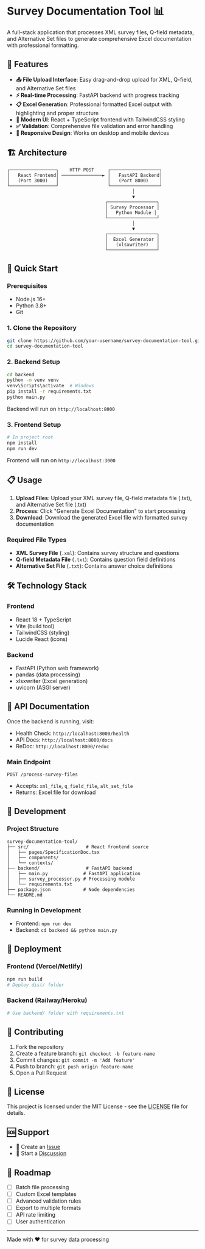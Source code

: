 # Survey Documentation Tool 📊

A full-stack application that processes XML survey files, Q-field metadata, and Alternative Set files to generate comprehensive Excel documentation with professional formatting.

## 🌟 Features

- **📤 File Upload Interface**: Easy drag-and-drop upload for XML, Q-field, and Alternative Set files
- **⚡ Real-time Processing**: FastAPI backend with progress tracking
- **📋 Excel Generation**: Professional formatted Excel output with highlighting and proper structure
- **🎨 Modern UI**: React + TypeScript frontend with TailwindCSS styling
- **✅ Validation**: Comprehensive file validation and error handling
- **📱 Responsive Design**: Works on desktop and mobile devices

## 🏗️ Architecture

```
┌─────────────────┐    HTTP POST     ┌──────────────────┐
│   React Frontend│ ───────────────► │   FastAPI Backend│
│   (Port 3000)   │                  │   (Port 8000)    │
└─────────────────┘                  └──────────────────┘
                                              │
                                              ▼
                                    ┌──────────────────┐
                                    │ Survey Processor │
                                    │   Python Module │
                                    └──────────────────┘
                                              │
                                              ▼
                                    ┌──────────────────┐
                                    │  Excel Generator │
                                    │   (xlsxwriter)   │
                                    └──────────────────┘
```

## 🚀 Quick Start

### Prerequisites
- Node.js 16+ 
- Python 3.8+
- Git

### 1. Clone the Repository
```bash
git clone https://github.com/your-username/survey-documentation-tool.git
cd survey-documentation-tool
```

### 2. Backend Setup
```bash
cd backend
python -m venv venv
venv\Scripts\activate  # Windows
pip install -r requirements.txt
python main.py
```
Backend will run on `http://localhost:8000`

### 3. Frontend Setup
```bash
# In project root
npm install
npm run dev
```
Frontend will run on `http://localhost:3000`

## 📋 Usage

1. **Upload Files**: Upload your XML survey file, Q-field metadata file (.txt), and Alternative Set file (.txt)
2. **Process**: Click "Generate Excel Documentation" to start processing
3. **Download**: Download the generated Excel file with formatted survey documentation

### Required File Types
- **XML Survey File** (`.xml`): Contains survey structure and questions
- **Q-field Metadata File** (`.txt`): Contains question field definitions  
- **Alternative Set File** (`.txt`): Contains answer choice definitions

## 🛠️ Technology Stack

### Frontend
- React 18 + TypeScript
- Vite (build tool)
- TailwindCSS (styling)
- Lucide React (icons)

### Backend  
- FastAPI (Python web framework)
- pandas (data processing)
- xlsxwriter (Excel generation)
- uvicorn (ASGI server)

## 📖 API Documentation

Once the backend is running, visit:
- Health Check: `http://localhost:8000/health`
- API Docs: `http://localhost:8000/docs`
- ReDoc: `http://localhost:8000/redoc`

### Main Endpoint
`POST /process-survey-files`
- Accepts: `xml_file`, `q_field_file`, `alt_set_file`
- Returns: Excel file for download

## 🔧 Development

### Project Structure
```
survey-documentation-tool/
├── src/                     # React frontend source
│   ├── pages/SpecificationDoc.tsx
│   ├── components/
│   └── contexts/
├── backend/                 # FastAPI backend
│   ├── main.py             # FastAPI application
│   ├── survey_processor.py # Processing module
│   └── requirements.txt
├── package.json            # Node dependencies
└── README.md
```

### Running in Development
- Frontend: `npm run dev` 
- Backend: `cd backend && python main.py`

## 🚢 Deployment

### Frontend (Vercel/Netlify)
```bash
npm run build
# Deploy dist/ folder
```

### Backend (Railway/Heroku)
```bash
# Use backend/ folder with requirements.txt
```

## 🤝 Contributing

1. Fork the repository
2. Create a feature branch: `git checkout -b feature-name`
3. Commit changes: `git commit -m 'Add feature'`
4. Push to branch: `git push origin feature-name`
5. Open a Pull Request

## 📝 License

This project is licensed under the MIT License - see the [LICENSE](LICENSE) file for details.

## 🆘 Support

- 📧 Create an [Issue](https://github.com/your-username/survey-documentation-tool/issues)
- 💬 Start a [Discussion](https://github.com/your-username/survey-documentation-tool/discussions)

## 🎯 Roadmap

- [ ] Batch file processing
- [ ] Custom Excel templates
- [ ] Advanced validation rules
- [ ] Export to multiple formats
- [ ] API rate limiting
- [ ] User authentication

---

Made with ❤️ for survey data processing
